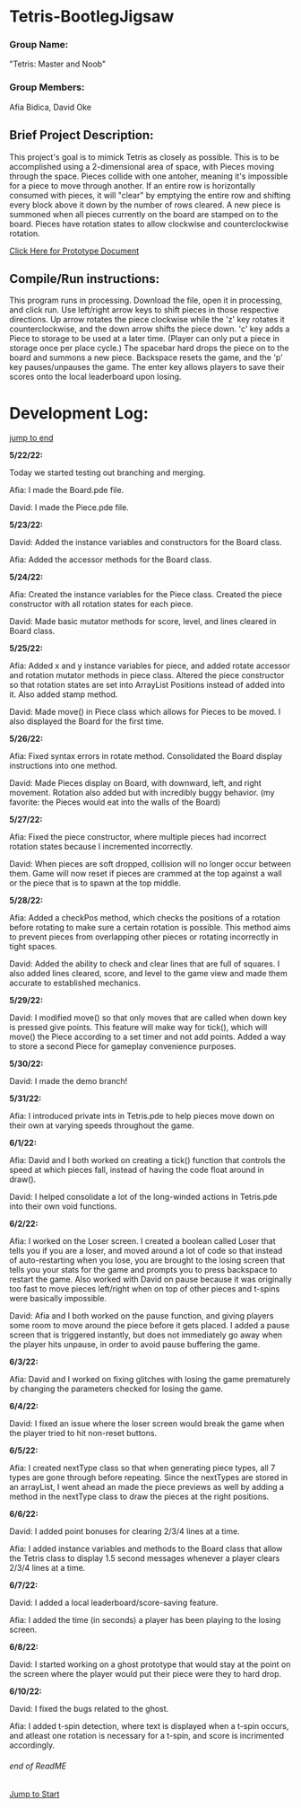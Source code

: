 # Tetris-BootlegJigsaw 
<!DOCTYPE html>
<html>
<body>
<h3>Group Name:</h3> "Tetris: Master and Noob"

<h3>Group Members:</h3> Afia Bidica, David Oke

<h2>Brief Project Description: </h2>

<p>This project's goal is to mimick Tetris as closely as possible. This is to be accomplished using a 2-dimensional area of space, with Pieces moving through the space. Pieces collide with one antoher, meaning it's impossible for a piece to move through another. If an entire row is horizontally consumed with pieces, it will "clear" by emptying the entire row and shifting every block above it down by the number of rows cleared. A new piece is summoned when all pieces currently on the board are stamped on to the board. Pieces have rotation states to allow clockwise and counterclockwise rotation.</p>

<a href="https://docs.google.com/document/d/1B44WfTRtLe2xEvWqtp4nwDef8D6y4Bqnm71EcUexJMU/edit?usp=sharing ">Click Here for Prototype Document</a>

<h2>Compile/Run instructions:</h2>

<p>This program runs in processing. Download the file, open it in processing, and click run. Use left/right arrow keys to shift pieces in those respective directions. Up arrow rotates the piece clockwise while the 'z' key rotates it counterclockwise, and the down arrow shifts the piece down. 'c' key adds a Piece to storage to be used at a later time. (Player can only put a piece in storage once per place cycle.) The spacebar hard drops the piece on to the board and summons a new piece. Backspace resets the game, and the 'p' key pauses/unpauses the game. The enter key allows players to save their scores onto the local leaderboard upon losing.</p>

<h1>Development Log:</h1>
<a href="https://github.com/doke05c/Tetris-BootlegJigsaw/edit/main/README.md#-end-of-readme-"> jump to end</a>

<p>
  
<b>5/22/22:</b>

Today we started testing out branching and merging.

Afia: I made the Board.pde file.

David: I made the Piece.pde file.

<b>5/23/22:</b>

David: Added the instance variables and constructors for the Board class.

Afia: Added the accessor methods for the Board class.

<b>5/24/22:</b>

Afia: Created the instance variables for the Piece class. Created the piece constructor with all rotation states for each piece.

David: Made basic mutator methods for score, level, and lines cleared in Board class.

<b>5/25/22:</b>

Afia: Added x and y instance variables for piece, and added rotate accessor and rotation mutator methods in piece class. Altered the piece constructor so that rotation states are set into ArrayList Positions instead of added into it. Also added stamp method.

David: Made move() in Piece class which allows for Pieces to be moved. I also displayed the Board for the first time.

<b>5/26/22:</b>

Afia: Fixed syntax errors in rotate method. Consolidated the Board display instructions into one method.

David: Made Pieces display on Board, with downward, left, and right movement. Rotation also added but with incredibly buggy behavior. (my favorite: the Pieces would eat into the walls of the Board)

<b>5/27/22:</b>

Afia: Fixed the piece constructor, where multiple pieces had incorrect rotation states because I incremented incorrectly. 

David: When pieces are soft dropped, collision will no longer occur between them. Game will now reset if pieces are crammed at the top against a wall or the piece that is to spawn at the top middle.

<b>5/28/22:</b>

Afia: Added a checkPos method, which checks the positions of a rotation before rotating to make sure a certain rotation is possible. This method aims to prevent pieces from overlapping other pieces or rotating incorrectly in tight spaces.

David: Added the ability to check and clear lines that are full of squares. I also added lines cleared, score, and level to the game view and made them accurate to established mechanics.

<b>5/29/22:</b>

David: I modified move() so that only moves that are called when down key is pressed give points. This feature will make way for tick(), which will move() the Piece according to a set timer and not add points. Added a way to store a second Piece for gameplay convenience purposes.

<b>5/30/22:</b>

David: I made the demo branch!

<b>5/31/22:</b>

Afia: I introduced private ints in Tetris.pde to help pieces move down on their own at varying speeds throughout the game.

<b>6/1/22:</b>

Afia: David and I both worked on creating a tick() function that controls the speed at which pieces fall, instead of having the code float around in draw().

David: I helped consolidate a lot of the long-winded actions in Tetris.pde into their own void functions.

<b>6/2/22:</b>

Afia: I worked on the Loser screen. I created a boolean called Loser that tells you if you are a loser, and moved around a lot of code so that instead of auto-restarting when you lose, you are brought to the losing screen that tells you your stats for the game and prompts you to press backspace to restart the game. Also worked with David on pause because it was originally too fast to move pieces left/right when on top of other pieces and t-spins were basically impossible.

David: Afia and I both worked on the pause function, and giving players some room to move around the piece before it gets placed. I added a pause screen that is triggered instantly, but does not immediately go away when the player hits unpause, in order to avoid pause buffering the game.

<b>6/3/22:</b>

Afia: David and I worked on fixing glitches with losing the game prematurely by changing the parameters checked for losing the game.

<b>6/4/22:</b>

David: I fixed an issue where the loser screen would break the game when the player tried to hit non-reset buttons.

<b>6/5/22:</b>

Afia: I created nextType class so that when generating piece types, all 7 types are gone through before repeating. Since the nextTypes are stored in an arrayList, I went ahead an made the piece previews as well by adding a method in the nextType class to draw the pieces at the right positions.

<b>6/6/22:</b>

David: I added point bonuses for clearing 2/3/4 lines at a time.

Afia: I added instance variables and methods to the Board class that allow the Tetris class to display 1.5 second messages whenever a player clears 2/3/4 lines at a time.

<b>6/7/22:</b>

David: I added a local leaderboard/score-saving feature.

Afia: I added the time (in seconds) a player has been playing to the losing screen.
  
<b>6/8/22:</b>
  
David: I started working on a ghost prototype that would stay at the point on the screen where the player would put their piece were they to hard drop.

<b>6/10/22:</b>
  
David: I fixed the bugs related to the ghost.
  
Afia: I added t-spin detection, where text is displayed when a t-spin occurs, and atleast one rotation is necessary for a t-spin, and score is incrimented accordingly. 
  
</p>
  <h6> end of ReadME </h6>
  <a href="https://github.com/doke05c/Tetris-BootlegJigsaw/blob/main/README.md#tetris-bootlegjigsaw">Jump to Start</a>
</body>
</html> 
